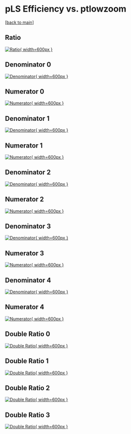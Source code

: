 # pLS Efficiency vs. ptlowzoom

[[back to main](./)]



## Ratio

[![Ratio](../mtv/var/pLS_base_13_-1_eff_ptlowzoom.png){ width=600px }](../mtv/var/pLS_base_13_-1_eff_ptlowzoom.pdf)

## Denominator 0

[![Denominator](../mtv/den/pLS_base_13_-1_eff_ptlowzoom_den0.png){ width=600px }](../mtv/den/pLS_base_13_-1_eff_ptlowzoom_den0.pdf)

## Numerator 0

[![Numerator](../mtv/num/pLS_base_13_-1_eff_ptlowzoom_num0.png){ width=600px }](../mtv/num/pLS_base_13_-1_eff_ptlowzoom_num0.pdf)

## Denominator 1

[![Denominator](../mtv/den/pLS_base_13_-1_eff_ptlowzoom_den1.png){ width=600px }](../mtv/den/pLS_base_13_-1_eff_ptlowzoom_den1.pdf)

## Numerator 1

[![Numerator](../mtv/num/pLS_base_13_-1_eff_ptlowzoom_num1.png){ width=600px }](../mtv/num/pLS_base_13_-1_eff_ptlowzoom_num1.pdf)

## Denominator 2

[![Denominator](../mtv/den/pLS_base_13_-1_eff_ptlowzoom_den2.png){ width=600px }](../mtv/den/pLS_base_13_-1_eff_ptlowzoom_den2.pdf)

## Numerator 2

[![Numerator](../mtv/num/pLS_base_13_-1_eff_ptlowzoom_num2.png){ width=600px }](../mtv/num/pLS_base_13_-1_eff_ptlowzoom_num2.pdf)

## Denominator 3

[![Denominator](../mtv/den/pLS_base_13_-1_eff_ptlowzoom_den3.png){ width=600px }](../mtv/den/pLS_base_13_-1_eff_ptlowzoom_den3.pdf)

## Numerator 3

[![Numerator](../mtv/num/pLS_base_13_-1_eff_ptlowzoom_num3.png){ width=600px }](../mtv/num/pLS_base_13_-1_eff_ptlowzoom_num3.pdf)

## Denominator 4

[![Denominator](../mtv/den/pLS_base_13_-1_eff_ptlowzoom_den4.png){ width=600px }](../mtv/den/pLS_base_13_-1_eff_ptlowzoom_den4.pdf)

## Numerator 4

[![Numerator](../mtv/num/pLS_base_13_-1_eff_ptlowzoom_num4.png){ width=600px }](../mtv/num/pLS_base_13_-1_eff_ptlowzoom_num4.pdf)

## Double Ratio 0

[![Double Ratio](../mtv/ratio/pLS_base_13_-1_eff_ptlowzoom_ratio0.png){ width=600px }](../mtv/ratio/pLS_base_13_-1_eff_ptlowzoom_ratio0.pdf)

## Double Ratio 1

[![Double Ratio](../mtv/ratio/pLS_base_13_-1_eff_ptlowzoom_ratio1.png){ width=600px }](../mtv/ratio/pLS_base_13_-1_eff_ptlowzoom_ratio1.pdf)

## Double Ratio 2

[![Double Ratio](../mtv/ratio/pLS_base_13_-1_eff_ptlowzoom_ratio2.png){ width=600px }](../mtv/ratio/pLS_base_13_-1_eff_ptlowzoom_ratio2.pdf)

## Double Ratio 3

[![Double Ratio](../mtv/ratio/pLS_base_13_-1_eff_ptlowzoom_ratio3.png){ width=600px }](../mtv/ratio/pLS_base_13_-1_eff_ptlowzoom_ratio3.pdf)

